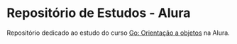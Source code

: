 # Repositório de Estudos - Alura

Repositório dedicado ao estudo do curso [Go: Orientação a objetos]([https://cursos.alura.com.br/course/go-lang-oo]) na Alura.
